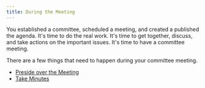 ```yaml
---
title: During the Meeting
---
```


You established a committee, scheduled a meeting, and created a published the
agenda. It's time to do the real work. It's time to get together, discuss, and
take actions on the important issues. It's time to have a committee meeting.

There are a few things that need to happen during your committee meeting.

- [Preside over the Meeting](preside)
- [Take Minutes](take-minutes)
